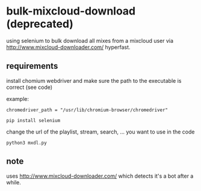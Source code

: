 # bulk-mixcloud-download (deprecated)
using selenium to bulk download all mixes from a mixcloud user via http://www.mixcloud-downloader.com/ hyperfast.

## requirements

install chomium webdriver and make sure the path to the executable is correct (see code)

example:

```chromedriver_path = "/usr/lib/chromium-browser/chromedriver"```

```pip install selenium```

change the url of the playlist, stream, search, ... you want to use in the code

```python3 mxdl.py```

## note
uses http://www.mixcloud-downloader.com/ which detects it's a bot after a while. 
